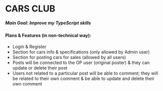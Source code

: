 # CARS CLUB

##### Main Goal: Improve my **TypeScript** skills

#### Plans & Features (in non-technical way):

- Login & Register
- Section for cars info & specifications (only allowed by Admin user)
- Section for posting cars for sales (allowed by all users)
- Posts will be connected to the OP user (original poster) & they can update or delete their post
- Users not related to a particular post will be able to comment; they will be related to their own comment & be able to update and delete their own comment
